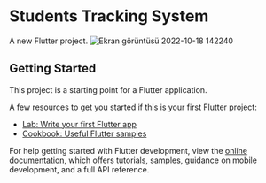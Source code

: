 # Students Tracking System

A new Flutter project.
![Ekran görüntüsü 2022-10-18 142240](https://user-images.githubusercontent.com/45715397/196416497-6bc8666b-76f4-43a9-bb3b-f32b09b74b54.png)

## Getting Started

This project is a starting point for a Flutter application.

A few resources to get you started if this is your first Flutter project:

- [Lab: Write your first Flutter app](https://docs.flutter.dev/get-started/codelab)
- [Cookbook: Useful Flutter samples](https://docs.flutter.dev/cookbook)

For help getting started with Flutter development, view the
[online documentation](https://docs.flutter.dev/), which offers tutorials,
samples, guidance on mobile development, and a full API reference.
